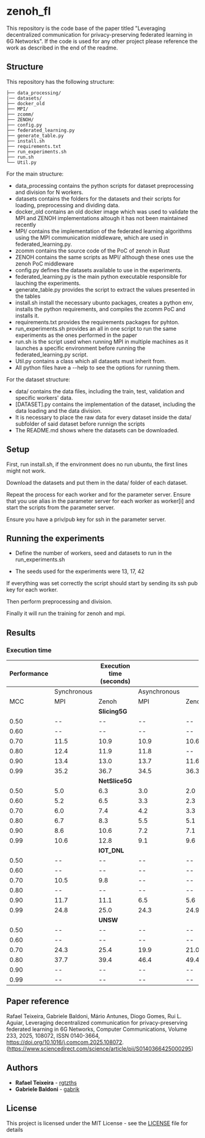 # zenoh_fl

This repository is the code base of the paper titled "Leveraging decentralized communication for privacy-preserving federated learning in 6G Networks".
If the code is used for any other project please reference the work as described in the end of the readme.
 
## Structure

This repository has the following structure:
```
├── data_processing/
|── datasets/
├── docker_old
├── MPI/
├── zcomm/
├── ZENOH/
├── config.py
├── federated_learning.py
├── generate_table.py
├── install.sh
├── requirements.txt
├── run_experiments.sh
├── run.sh
└── Util.py
```

For the main structure:
- data_processing contains the python scripts for dataset preprocessing and division for N workers.
- datasets contains the folders for the datasets and their scripts for loading, preprocessing and dividing data.
- docker_old contains an old docker image which was used to validate the MPI and ZENOH implementations altough it has not been maintained recently
- MPI/ contains the implementation of the federated learning algorithms using the MPI communication middleware, which are used in federated_learning.py.
- zcomm contains the source code of the PoC of zenoh in Rust
- ZENOH contains the same scripts as MPI/ although these ones use the zenoh PoC middleware 
- config.py defines the datasets available to use in the experiments.
- federated_learning.py is the main python executable responsible for lauching the experiments.
- generate_table.py provides the script to extract the values presented in the tables
- install.sh install the necessary ubunto packages, creates a python env, installs the python requirements, and compiles the zcomm PoC and installs it.
- requirements.txt provides the requirements packages for pyhton.
- run_experiments.sh provides an all in one script to run the same experiments as the ones performed in the paper
- run.sh is the script used when running MPI in multiple machines as it launches a specific environment before running the federated_learning.py script.
- Util.py contains a class which all datasets must inherit from.
- All python files have a --help to see the options for running them.

For the dataset structure:
- data/ contains the data files, including the train, test, validation and specific workers' data.
- [DATASET].py contains the implementation of the dataset, including the data loading and the data division.
- It is necessary to place the raw data for every dataset inside the data/ subfolder of said dataset before runnign the scripts
- The README.md shows where the datasets can be downloaded.

## Setup

First, run install.sh, if the environment does no run ubuntu, the first lines might not work.

Download the datasets and put them in the data/ folder of each dataset.

Repeat the process for each worker and for the parameter server.
Ensure that you use alias in the parameter server for each worker as  worker[i] and start the scripts from the parameter server.

Ensure you have a priv/pub key for ssh in the parameter server.

## Running the experiments

- Define the number of workers, seed and datasets to run  in the run_experiments.sh

- The seeds used for the experiments were 13, 17, 42

If everything was set correctly the script should start by sending its ssh pub key for each worker.

Then perform preprocessing and division.

Finally it will run the training for zenoh and mpi.

## Results

### Execution time
| **Performance** | | **Execution time (seconds)** | | |
|---|---|---| ---- |--- |
||Synchronous|| Asynchronous | |
| MCC | MPI | Zenoh | MPI | Zenoh |
| | | **Slicing5G** | | |
| 0.50 | --   | --   | --   | --   |      
| 0.60 | --   | --   | --   | --   |     
| 0.70 | 11.5 | 10.9 | 10.9 | 10.6 |      
| 0.80 | 12.4 | 11.9 | 11.8 | --   |      
| 0.90 | 13.4 | 13.0 | 13.7 | 11.6 |      
| 0.99 | 35.2 | 36.7 | 34.5 | 36.3 |    
| | | **NetSlice5G** | | |
| 0.50 | 5.0  | 6.3  | 3.0 | 2.0  |      
| 0.60 | 5.2  | 6.5  | 3.3 | 2.3  |     
| 0.70 | 6.0  | 7.4  | 4.2 | 3.3  |      
| 0.80 | 6.7  | 8.3  | 5.5 | 5.1  |      
| 0.90 | 8.6  | 10.6 | 7.2 | 7.1  |      
| 0.99 | 10.6 | 12.8 | 9.1 | 9.6  | 
| | | **IOT_DNL** | | |
| 0.50 | --   | --   | --   | --   |      
| 0.60 | --   | --   | --   | --   |     
| 0.70 | 10.5 | 9.8  | --   | --   |      
| 0.80 | --   | --   | --   | --   |      
| 0.90 | 11.7 | 11.1 | 6.5  | 5.6  |      
| 0.99 | 24.8 | 25.0 | 24.3 | 24.9 | 
| | | **UNSW** | | |
| 0.50 | --   | --   | --   | --   |      
| 0.60 | --   | --   | --   | --   |     
| 0.70 | 24.3 | 25.4 | 19.9 | 21.0 |      
| 0.80 | 37.7 | 39.4 | 46.4 | 49.4 |      
| 0.90 | --   | --   | --   | --   |      
| 0.99 | --   | --   | --   | --   | 

## Paper reference

Rafael Teixeira, Gabriele Baldoni, Mário Antunes, Diogo Gomes, Rui L. Aguiar,
Leveraging decentralized communication for privacy-preserving federated learning in 6G Networks,
Computer Communications,
Volume 233,
2025,
108072,
ISSN 0140-3664,
https://doi.org/10.1016/j.comcom.2025.108072.
(https://www.sciencedirect.com/science/article/pii/S0140366425000295)


## Authors

* **Rafael Teixeira** - [rgtzths](https://github.com/rgtzths)
* **Gabriele Baldoni** - [gabrik](https://github.com/gabrik)

## License

This project is licensed under the MIT License - see the [LICENSE](LICENSE) file for details
